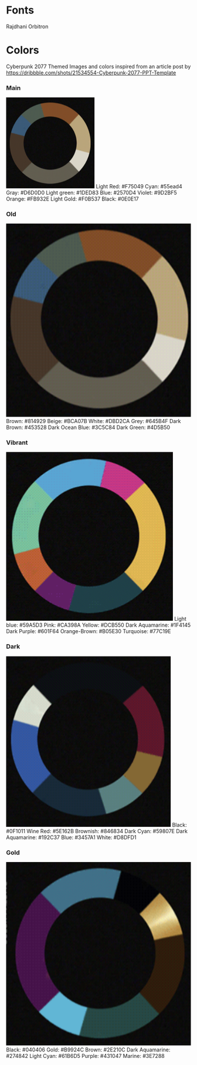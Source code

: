 # Fonts

Rajdhani
Orbitron

# Colors

Cyberpunk 2077 Themed
Images and colors inspired from an article post by https://dribbble.com/shots/21534554-Cyberpunk-2077-PPT-Template

### Main
![color palette](./site/image-1.png)
Light Red: #F75049
Cyan: #55ead4
Gray: #D6D0D0
Light green: #1DED83
Blue: #2570D4
Violet: #9D2BF5
Orange: #FB932E
Light Gold: #F0B537
Black: #0E0E17

### Old
![color palette](./site/image-2.png)
Brown: #814929
Beige: #BCA07B
White: #DBD2CA
Grey: #645B4F
Dark Brown: #453528
Dark Ocean Blue: #3C5C84
Dark Green: #4D5B50

### Vibrant
![color palette](./site/image-3.png)
Light blue: #59A5D3
Pink: #CA398A
Yellow: #DCB550
Dark Aquamarine: #1F4145
Dark Purple: #601F64
Orange-Brown: #B05E30
Turquoise: #77C19E

### Dark
![color palette](./site/image-4.png)
Black: #0F1011
Wine Red: #5E162B
Brownish: #846834
Dark Cyan: #59807E
Dark Aquamarine: #192C37
Blue: #3457A1
White: #D8DFD1

### Gold
![color palette](./site/image-5.png)
Black: #040406
Gold: #B9924C
Brown: #2E210C
Dark Aquamarine: #274842
Light Cyan: #61B6D5
Purple: #431047
Marine: #3E7288
